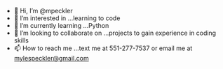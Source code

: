 - 👋 Hi, I’m @mpeckler
- 👀 I’m interested in ...learning to code
- 🌱 I’m currently learning ...Python
- 💞️ I’m looking to collaborate on ...projects to gain experience in coding skills 
- 📫 How to reach me ...text me at 551-277-7537 or email me at mylespeckler@gmail.com

<!---
mpeckler/mpeckler is a ✨ special ✨ repository because its `README.md` (this file) appears on your GitHub profile.
You can click the Preview link to take a look at your changes.
--->

